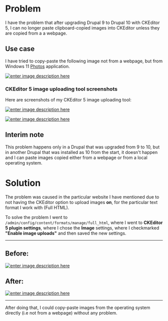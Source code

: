 # Problem

I have the problem that after upgrading Drupal 9 to Drupal 10 with CKEditor 5, I can no longer paste clipboard-copied images into CKEditor unless they are copied from a a webpage.

## Use case

I have tried to copy-paste the following image not from a webpage, but from Windows 11 [Photos][1] application.

[![enter image description here][1]][1]

### CKEditor 5 image uploading tool screenshots

Here are screenshots of my CKEditor 5 image uploading tool:

[![enter image description here][2]][2]

[![enter image description here][3]][3]

## Interim note

This problem happens only in a Drupal that was upgraded from 9 to 10, but in another Drupal that was installed as 10 from the start, it doesn't happen and I can paste images copied either from a webpage or from a local operating system.

# Solution

The problem was caused in the particular website I have mentioned due to not having the CKEditor option to upload images **on**, for the particular text format I work with (Full HTML).

To solve the problem I went to `/admin/config/content/formats/manage/full_html`, where I went to **CKEditor 5 plugin settings**, where I chose the **Image** settings, where I checkmarked **"Enable image uploads"** and then saved the new settings.

<hr>

## Before:

[![enter image description here][1]][1]

## After:

[![enter image description here][2]][2]

<hr>

After doing that, I could copy-paste images from the operating system directly (i.e not from a webpage) without any problem.


  [1]: https://i.stack.imgur.com/NrYBn.png
  [2]: https://i.stack.imgur.com/dconZ.png


  [1]: https://i.stack.imgur.com/6H9LZ.png
  [2]: https://i.stack.imgur.com/eFAmo.png
  [3]: https://i.stack.imgur.com/vLIOx.png
